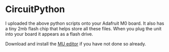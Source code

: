 # CircuitPython

I uploaded the above python scripts onto your Adafruit M0 board.  It also has a tiny 2mb flash chip that helps store all these files. When you plug the unit into your board it appears as a flash drive.

Download and install the [MU editor](https://learn.adafruit.com/welcome-to-circuitpython/installing-mu-editor) if you have not done so already.
